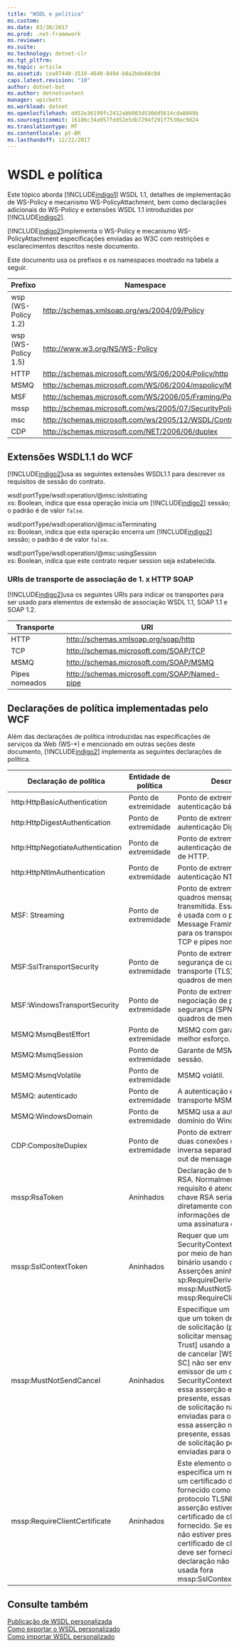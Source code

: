 ```yaml
---
title: "WSDL e política"
ms.custom: 
ms.date: 03/30/2017
ms.prod: .net-framework
ms.reviewer: 
ms.suite: 
ms.technology: dotnet-clr
ms.tgt_pltfrm: 
ms.topic: article
ms.assetid: cea87440-3519-4640-8494-b8a2b0e88c84
caps.latest.revision: "10"
author: dotnet-bot
ms.author: dotnetcontent
manager: wpickett
ms.workload: dotnet
ms.openlocfilehash: dd52e36199fc2412abb003d530dd5614cda8049b
ms.sourcegitcommit: 16186c34a957fdd52e5db7294f291f7530ac9d24
ms.translationtype: MT
ms.contentlocale: pt-BR
ms.lasthandoff: 12/22/2017
---
```

# <a name="wsdl-and-policy"></a>WSDL e política
Este tópico aborda [!INCLUDE[indigo1](../../../../includes/indigo1-md.md)] WSDL 1.1, detalhes de implementação de WS-Policy e mecanismo WS-PolicyAttachment, bem como declarações adicionais do WS-Policy e extensões WSDL 1.1 introduzidas por [!INCLUDE[indigo2](../../../../includes/indigo2-md.md)].  
  
 [!INCLUDE[indigo2](../../../../includes/indigo2-md.md)]implementa o WS-Policy e mecanismo WS-PolicyAttachment especificações enviadas ao W3C com restrições e esclarecimentos descritos neste documento.  
  
 Este documento usa os prefixos e os namespaces mostrado na tabela a seguir.  
  
|Prefixo|Namespace|  
|------------|---------------|  
|wsp (WS-Policy 1.2)|http://schemas.xmlsoap.org/ws/2004/09/Policy|  
|wsp (WS-Policy 1.5)|http://www.w3.org/NS/WS-Policy|  
|HTTP|http://schemas.microsoft.com/WS/06/2004/Policy/http|  
|MSMQ|http://schemas.microsoft.com/WS/06/2004/mspolicy/MSMQ|  
|MSF|http://schemas.microsoft.com/WS/2006/05/Framing/Policy|  
|mssp|http://schemas.microsoft.com/ws/2005/07/SecurityPolicy|  
|msc|http://schemas.microsoft.com/ws/2005/12/WSDL/Contract|  
|CDP|http://schemas.microsoft.com/NET/2006/06/duplex|  
  
## <a name="wcf-wsdl11-extensions"></a>Extensões WSDL1.1 do WCF  
 [!INCLUDE[indigo2](../../../../includes/indigo2-md.md)]usa as seguintes extensões WSDL1.1 para descrever os requisitos de sessão do contrato.  
  
 wsdl:portType/wsdl:operation/@msc:isInitiating  
 xs: Boolean, indica que essa operação inicia um [!INCLUDE[indigo2](../../../../includes/indigo2-md.md)] sessão; o padrão é de valor `false`.  
  
 wsdl:portType/wsdl:operation/@msc:isTerminating  
 xs: Boolean, indica que esta operação encerra um [!INCLUDE[indigo2](../../../../includes/indigo2-md.md)] sessão; o padrão é de valor `false`.  
  
 wsdl:portType/wsdl:operation/@msc:usingSession  
 xs: Boolean, indica que este contrato requer session seja estabelecida.  
  
### <a name="soap-1x-http-binding-transport-uris"></a>URIs de transporte de associação de 1. x HTTP SOAP  
 [!INCLUDE[indigo2](../../../../includes/indigo2-md.md)]usa os seguintes URIs para indicar os transportes para ser usado para elementos de extensão de associação WSDL 1.1, SOAP 1.1 e SOAP 1.2.  
  
|Transporte|URI|  
|---------------|---------|  
|HTTP|http://schemas.xmlsoap.org/soap/http|  
|TCP|http://schemas.microsoft.com/SOAP/TCP|  
|MSMQ|http://schemas.microsoft.com/SOAP/MSMQ|  
|Pipes nomeados|http://schemas.microsoft.com/SOAP/Named-pipe|  
  
## <a name="policy-assertions-implemented-by-wcf"></a>Declarações de política implementadas pelo WCF  
 Além das declarações de política introduzidas nas especificações de serviços da Web (WS-*) e mencionado em outras seções deste documento, [!INCLUDE[indigo2](../../../../includes/indigo2-md.md)] implementa as seguintes declarações de política.  
  
|Declaração de política|Entidade de política|Descrição|  
|----------------------|--------------------|-----------------|  
|http:HttpBasicAuthentication|Ponto de extremidade|Ponto de extremidade usa a autenticação básica HTTP.|  
|http:HttpDigestAuthentication|Ponto de extremidade|Ponto de extremidade usa a autenticação Digest HTTP.|  
|http:HttpNegotiateAuthentication|Ponto de extremidade|Ponto de extremidade usa a autenticação de negociação de HTTP.|  
|http:HttpNtlmAuthentication|Ponto de extremidade|Ponto de extremidade usa a autenticação NTLM HTTP.|  
|MSF: Streaming|Ponto de extremidade|Ponto de extremidade usa quadros mensagem transmitida. Essa declaração é usada com o protocolo Message Framing fornecido para os transportes, como TCP e pipes nomeados.|  
|MSF:SslTransportSecurity|Ponto de extremidade|Ponto de extremidade usa a segurança de camada de transporte (TLS) com os quadros de mensagem.|  
|MSF:WindowsTransportSecurity|Ponto de extremidade|Ponto de extremidade usa a negociação de provedor de segurança (SPNEGO) com os quadros de mensagem.|  
|MSMQ:MsmqBestEffort|Ponto de extremidade|MSMQ com garantia de melhor esforço.|  
|MSMQ:MsmqSession|Ponto de extremidade|Garante de MSMQ com a sessão.|  
|MSMQ:MsmqVolatile|Ponto de extremidade|MSMQ volátil.|  
|MSMQ: autenticado|Ponto de extremidade|A autenticação é usada com o transporte MSMQ.|  
|MSMQ:WindowsDomain|Ponto de extremidade|MSMQ usa a autenticação de domínio do Windows.|  
|CDP:CompositeDuplex|Ponto de extremidade|Ponto de extremidade usa duas conexões de transporte inversa separado para do in e out de mensagens.|  
|mssp:RsaToken|Aninhados|Declaração de token de chave RSA. Normalmente, esse requisito é atendido por uma chave RSA serializada diretamente como parte das informações de chave em uma assinatura de endosso.|  
|mssp:SslContextToken|Aninhados|Requer que um SecurityContextToken obtida por meio de handshake TLS binário usando o WS-Trust. Asserções aninhadas incluem: sp:RequireDerivedKeys, mssp:MustNotSendCancel, mssp:RequireClientCertificate.|  
|mssp:MustNotSendCancel|Aninhados|Especifique um requisito de que um token de segurança de solicitação (primeira) solicitar mensagens [WS-Trust] usando a associação de cancelar [WS-Trust, WS-SC] não ser enviadas para o emissor de um determinado SecurityContextToken. Se essa asserção estiver presente, essas mensagens de solicitação não devem ser enviadas para o emissor. Se essa asserção não estiver presente, essas mensagens de solicitação podem ser enviadas para o emissor.|  
|mssp:RequireClientCertificate|Aninhados|Este elemento opcional especifica um requisito para um certificado de cliente a ser fornecido como parte do protocolo TLSNEGO. Se essa asserção estiver presente, um certificado de cliente deve ser fornecido. Se essa asserção não estiver presente, um certificado de cliente não deve ser fornecido. Essa declaração não deve ser usada fora mssp:SslContextToken.|  
  
## <a name="see-also"></a>Consulte também  
 [Publicação de WSDL personalizada](../../../../docs/framework/wcf/samples/custom-wsdl-publication.md)  
 [Como exportar o WSDL personalizado](../../../../docs/framework/wcf/extending/how-to-export-custom-wsdl.md)  
 [Como importar WSDL personalizado](../../../../docs/framework/wcf/extending/how-to-import-custom-wsdl.md)
